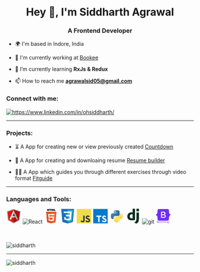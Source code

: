 <h1 align="center">Hey 👋, I'm Siddharth Agrawal</h1>
<h3 align="center">A Frontend Developer</h3>

- 🌍  I'm based in Indore, India

- 🚀  I'm currently working at [Bookee](https://www.bookeeapp.com/)

- 🌱 I’m currently learning **RxJs & Redux**

- 📫 How to reach me **agrawalsid05@gmail.com**

<h3 align="left">Connect with me:</h3>
<a href="https://www.linkedin.com/in/ohsiddharth" target="blank"><img align="center" src="https://raw.githubusercontent.com/rahuldkjain/github-profile-readme-generator/master/src/images/icons/Social/linked-in-alt.svg" alt="https://www.linkedin.com/in/ohsiddharth/" height="30" width="40" /></a>
<hr>

<h3 align="left">Projects:</h3>

- ⏳ A App for creating new or view previously created [Countdown](https://tender-mccarthy-ba980c.netlify.app/)

- 📑 A App for creating and downloaing resume [Resume builder](https://idyllic-vacherin-234832.netlify.app/)

- 🧘🧘‍ A App which guides you through different exercises through video format [Fitguide](https://pensive-leavitt-0fd945.netlify.app/)
<hr>

<h3 align="left">Languages and Tools:</h3>

<p align="left">
	<img src="https://raw.githubusercontent.com/devicons/devicon/master/icons/angularjs/angularjs-original.svg" alt="Angular" width="40" height="40"/>
	<img src="https://raw.githubusercontent.com/danielcranney/readme-generator/main/public/icons/skills/react-colored.svg" alt="React" width="40" height="40"/>
 	<img src="https://raw.githubusercontent.com/devicons/devicon/master/icons/html5/html5-original-wordmark.svg" alt="html5" width="40" height="40"/>
	<img src="https://raw.githubusercontent.com/devicons/devicon/master/icons/css3/css3-original.svg" alt="css3" width="40" height="40"/>
 	<img src="https://raw.githubusercontent.com/devicons/devicon/master/icons/javascript/javascript-original.svg" alt="javascript" width="40" height="40"/>
	<img src="https://raw.githubusercontent.com/devicons/devicon/master/icons/typescript/typescript-plain.svg" alt="ts" width="40" height="40"/>
	<img src="https://raw.githubusercontent.com/devicons/devicon/master/icons/python/python-original.svg" alt="python" width="40" height="40"/>
	<img src="https://raw.githubusercontent.com/devicons/devicon/master/icons/django/django-plain.svg" alt="Django" width="40" height="40"/> 
	<img src="https://www.vectorlogo.zone/logos/git-scm/git-scm-icon.svg" alt="git" width="40" height="40"/>
	<img src="https://raw.githubusercontent.com/devicons/devicon/master/icons/bootstrap/bootstrap-plain-wordmark.svg" alt="bootstrap" width="40" height="40"/>
</p>
</br>
<p><img align="center" src="https://github-readme-stats.vercel.app/api/top-langs?username=siddharth0-0&show_icons=true&locale=en&layout=compact&hide=html&theme=midnight-purple" alt="siddharth" /></p>
<hr>

<p><img align="center" src="https://github-readme-stats.vercel.app/api?username=siddharth0-0&show_icons=true&locale=en&theme=midnight-purple&count_private=true" alt="siddharth" /></p>






